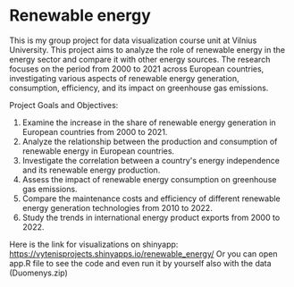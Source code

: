 # Renewable energy
This is my group project for data visualization course unit at Vilnius University. This project aims to analyze the role of renewable energy in the energy sector and compare it with other energy sources. The research focuses on the period from 2000 to 2021 across European countries, investigating various aspects of renewable energy generation, consumption, efficiency, and its impact on greenhouse gas emissions.

Project Goals and Objectives:

1. Examine the increase in the share of renewable energy generation in European countries from 2000 to 2021.
2. Analyze the relationship between the production and consumption of renewable energy in European countries.
3. Investigate the correlation between a country's energy independence and its renewable energy production.
4. Assess the impact of renewable energy consumption on greenhouse gas emissions.
5. Compare the maintenance costs and efficiency of different renewable energy generation technologies from 2010 to 2022.
6. Study the trends in international energy product exports from 2000 to 2022.

Here is the link for visualizations on shinyapp: https://vytenisprojects.shinyapps.io/renewable_energy/
Or you can open app.R file to see the code and even run it by yourself also with the data (Duomenys.zip)
